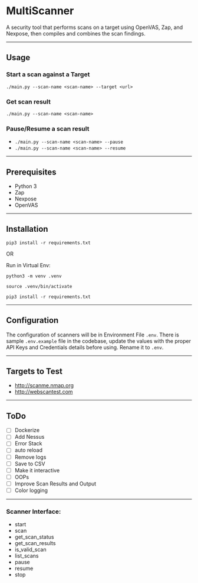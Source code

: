 # MultiScanner

A security tool that performs scans on a target using OpenVAS, Zap, and Nexpose, then compiles and combines the scan findings.

---

## Usage

### Start a scan against a Target

`./main.py --scan-name <scan-name> --target <url>`


### Get scan result

`./main.py --scan-name <scan-name>`


### Pause/Resume a scan result

- `./main.py --scan-name <scan-name> --pause`
- `./main.py --scan-name <scan-name> --resume`

---

## Prerequisites

- Python 3
- Zap
- Nexpose
- OpenVAS

---

## Installation

`pip3 install -r requirements.txt`

OR

Run in Virtual Env:

```console
python3 -m venv .venv

source .venv/bin/activate

pip3 install -r requirements.txt
```

---

## Configuration

The configuration of scanners will be in Environment File `.env`. There is sample `.env.example` file in the codebase, update the values with the proper API Keys and Credentials details before using. Rename it to `.env`.

---

## Targets to Test
- http://scanme.nmap.org
- http://webscantest.com

---

## ToDo
- [ ] Dockerize
- [ ] Add Nessus
- [ ] Error Stack
- [ ] auto reload
- [ ] Remove logs
- [ ] Save to CSV
- [ ] Make it interactive
- [ ] OOPs
- [ ] Improve Scan Results and Output
- [ ] Color logging

---

### Scanner Interface:

- start
- scan
- get_scan_status
- get_scan_results
- is_valid_scan
- list_scans
- pause
- resume
- stop
